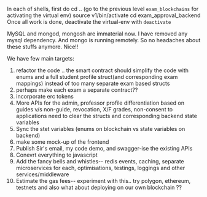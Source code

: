 In each of shells, first do
cd .. (go to the previous level ```exam_blockchains``` for activating the virtual env)
source v1/bin/activate
cd exam_approval_backend
Once all work is done, deactivate the virtual-env with ```deactivate```

MySQL and mongod, mongosh are immaterial now. 
I have removed any mysql dependency. 
And mongo is running remotely. So no headaches about these stuffs anymore. Nice!!

We have few main targets:
1. refactor the code .. the smart contract should simplify the code with enums and a full student profile struct(and corresponding exam mappings) instead of too many separate exam based structs 
2. perhaps make each exam a separate contract??
3. incorporate erc tokens
4. More APIs for the admin, professor profile differentiation based on guides v/s non-guide, revocation, X/F grades, non-consent to applications need to clear the structs and corresponding backend state variables 
5. Sync the stet variables (enums on blockchain vs state variables on backend)
6. make some mock-up of the frontend
7. Publish Sir's email, my code demo, and swagger-ise the existing APIs
8. Conevrt everything to javascript
9. Add the fancy bells and whistles-- redis events, caching, separate microservices for each, optimisations, testings, loggings and other services/middleware 
10. Estimate the gas fees-- experiment with this.. try polygon, ethereum, testnets and also what about deploying on our own blockchain ??